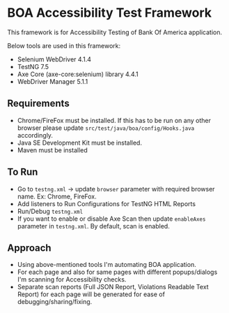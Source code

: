 # BOA Accessibility Test Framework

This framework is for Accessibility Testing of Bank Of America application.

Below tools are used in this framework:
- Selenium WebDriver 4.1.4
- TestNG 7.5
- Axe Core (axe-core:selenium) library 4.4.1
- WebDriver Manager 5.1.1


## Requirements
- Chrome/FireFox must be installed. If this has to be run on any other browser please update `src/test/java/boa/config/Hooks.java` accordingly.
- Java SE Development Kit must be installed.
- Maven must be installed


## To Run
- Go to `testng.xml` -> update `browser` parameter with required browser name. Ex: Chrome, FireFox.
- Add listeners to Run Configurations for TestNG HTML Reports
- Run/Debug `testng.xml`
- If you want to enable or disable Axe Scan then update `enableAxes` parameter in `testng.xml`. By default, scan is enabled.


## Approach
- Using above-mentioned tools I'm automating BOA application.
- For each page and also for same pages with different popups/dialogs I'm scanning for Accessibility checks.
- Separate scan reports (Full JSON Report, Violations Readable Text Report) for each page will be generated for ease of debugging/sharing/fixing. 
